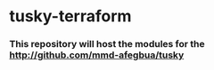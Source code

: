 # tusky-terraform
### This repository will host the modules for the http://github.com/mmd-afegbua/tusky

